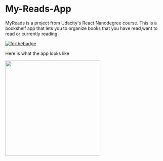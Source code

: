 # My-Reads-App
MyReads is a project from Udacity's React Nanodegree course. This is a bookshelf app that lets you to organize books that you have read,want to read or currently reading.

[![forthebadge](https://forthebadge.com/images/badges/made-with-javascript.svg)](https://forthebadge.com)

Here is what the app looks like

<img src="mainpage.gif" width="300px">
